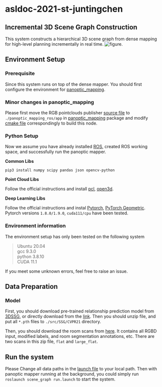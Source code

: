 # asldoc-2021-st-juntingchen
## Incremental 3D Scene Graph Construction
This system constructs a hierarchical 3D scene graph from dense mapping for high-level planning incrementally in real time. ![figure](images/demo_scene_graph_construction.gif).
## Environment Setup
### Prerequisite
Since this system runs on top of the dense mapper. You should first configure the environment for [panoptic_mapping](https://github.com/ethz-asl/panoptic_mapping/tree/release/beta).

### Minor changes in panoptic_mapping 
Please first move the RGB pointclouds publisher [source file](src/panoptic_mapper_pclpub_node.cpp) to `./panoptic_mapping_ros/app` in [panoptic_mapping](https://github.com/ethz-asl/panoptic_mapping/tree/release/beta) package and modify [cmake file](https://github.com/ethz-asl/panoptic_mapping/blob/release/beta/panoptic_mapping_ros/CMakeLists.txt) correspondingly to build this node. 
### Python Setup
Now we assume you have already installed [ROS](http://wiki.ros.org/ROS/Installation), created ROS working space, and successfully run the panoptic mapper.

**Common Libs**

`pip3 install numpy scipy pandas json opencv-python`

**Point Cloud Libs**

Follow the official instructions and install [pcl](https://github.com/strawlab/python-pcl), [open3d](http://www.open3d.org/docs/release/getting_started.html). 

**Deep Learning Libs**

Follow the official instructions and instal [Pytorch](https://pytorch.org/get-started/locally/), [PyTorch Geometric](https://pytorch-geometric.readthedocs.io/en/latest/notes/installation.html). Pytorch versions `1.8.0/1.9.0`, `cuda111/cpu` have been tested. 



### Environment information
The environment setup has only been tested on the following system

> Ubuntu 20.04  
> gcc 9.3.0  
> python 3.8.10  
> CUDA 11.1  

If you meet some unknown errors, feel free to raise an issue.

## Data Preparation 

### Model 
First, you should download pre-trained relationship prediction model from [3DSSG](https://github.com/ShunChengWu/3DSSG), or directly download from the [link](https://drive.google.com/file/d/1a2q7yMNNmEpUfC1_5Wuor0qDM-sBStFZ/view). Then you should unzip file, and put all `*.pth` files to `./src/SSG/CVPR21` directory.

Then, you should download the room scans from [here](). It contains all RGBD input, modified labels, and room segmentation annotations, etc. There are two scans in this zip file, `flat` and `large_flat`. 
## Run the system 
Please Change all data paths in the [launch file](./launch/run.launch) to your local path. Then with panoptic mapper running at the background, you could simply run `roslaunch scene_graph run.launch` to start the system. 